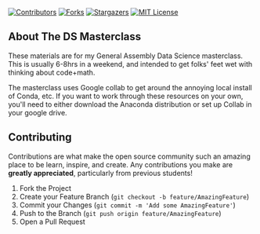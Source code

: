 <!-- PROJECT SHIELDS -->
<!--
*** I'm using markdown "reference style" links for readability.
*** Reference links are enclosed in brackets [ ] instead of parentheses ( ).
*** See the bottom of this document for the declaration of the reference variables
*** for contributors-url, forks-url, etc. This is an optional, concise syntax you may use.
*** https://www.markdownguide.org/basic-syntax/#reference-style-links
-->
[![Contributors][contributors-shield]][contributors-url]
[![Forks][forks-shield]][forks-url]
[![Stargazers][stars-shield]][stars-url]
[![MIT License][license-shield]][license-url]

<!-- ABOUT THE PROJECT -->
## About The DS Masterclass

These materials are for my General Assembly Data Science masterclass. This is usually 6-8hrs in a weekend, and intended to get folks' feet wet with thinking about code+math. 

The masterclass uses Google collab to get around the annoying local install of Conda, etc. If you want to work through these resources on your own, you'll need to either download the Anaconda distribution or set up Collab in your google drive. 

## Contributing

Contributions are what make the open source community such an amazing place to be learn, inspire, and create. Any contributions you make are **greatly appreciated**, particularly from previous students!

1. Fork the Project
2. Create your Feature Branch (`git checkout -b feature/AmazingFeature`)
3. Commit your Changes (`git commit -m 'Add some AmazingFeature'`)
4. Push to the Branch (`git push origin feature/AmazingFeature`)
5. Open a Pull Request

<!-- MARKDOWN LINKS & IMAGES -->
<!-- https://www.markdownguide.org/basic-syntax/#reference-style-links -->
[contributors-shield]: https://img.shields.io/github/contributors/burgamacha/DS-Masterclass.svg?style=for-the-badge
[contributors-url]: https://github.com/burgamacha/DS-Masterclass/graphs/contributors
[forks-shield]: https://img.shields.io/github/forks/burgamacha/DS-Masterclass.svg?style=for-the-badge
[forks-url]: https://github.com/burgamacha/DS-Masterclass/network/members
[stars-shield]: https://img.shields.io/github/stars/burgamacha/DS-Masterclass.svg?style=for-the-badge
[stars-url]: https://github.com/burgamacha/DS-Masterclass/stargazers
[license-shield]: https://img.shields.io/github/license/burgamacha/DS-Masterclass.svg?style=for-the-badge
[license-url]: https://github.com/burgamacha/DS-Masterclass/blob/master/LICENSE.txt

